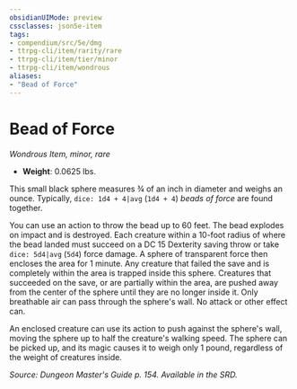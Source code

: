 ```yaml
---
obsidianUIMode: preview
cssclasses: json5e-item
tags:
- compendium/src/5e/dmg
- ttrpg-cli/item/rarity/rare
- ttrpg-cli/item/tier/minor
- ttrpg-cli/item/wondrous
aliases: 
- "Bead of Force"
---
```

# Bead of Force
*Wondrous Item, minor, rare*  

- **Weight**: 0.0625 lbs.

This small black sphere measures ¾ of an inch in diameter and weighs an ounce. Typically, `dice: 1d4 + 4|avg` (`1d4 + 4`) *beads of force* are found together.

You can use an action to throw the bead up to 60 feet. The bead explodes on impact and is destroyed. Each creature within a 10-foot radius of where the bead landed must succeed on a DC 15 Dexterity saving throw or take `dice: 5d4|avg` (`5d4`) force damage. A sphere of transparent force then encloses the area for 1 minute. Any creature that failed the save and is completely within the area is trapped inside this sphere. Creatures that succeeded on the save, or are partially within the area, are pushed away from the center of the sphere until they are no longer inside it. Only breathable air can pass through the sphere's wall. No attack or other effect can.

An enclosed creature can use its action to push against the sphere's wall, moving the sphere up to half the creature's walking speed. The sphere can be picked up, and its magic causes it to weigh only 1 pound, regardless of the weight of creatures inside.

*Source: Dungeon Master's Guide p. 154. Available in the SRD.*